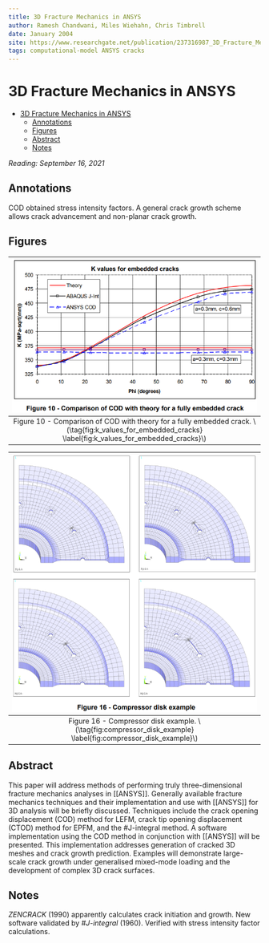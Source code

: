```yaml
---
title: 3D Fracture Mechanics in ANSYS
author: Ramesh Chandwani, Miles Wiehahn, Chris Timbrell
date: January 2004
site: https://www.researchgate.net/publication/237316987_3D_Fracture_Mechanics_In_ANSYS
tags: computational-model ANSYS cracks
---
```

<!-- %%%%%%%% Document Metadata %%%%%%%% -->
# 3D Fracture Mechanics in ANSYS

- [3D Fracture Mechanics in ANSYS](#3d-fracture-mechanics-in-ansys)
  - [Annotations](#annotations)
  - [Figures](#figures)
  - [Abstract](#abstract)
  - [Notes](#notes)
<!-- %%%%%%%%%%%%%%%%%%%%%%%%%%%%%% -->





<!-- START WRITING BELOW -->





<!-- %%%%%%%%%%%%%%%%%%%%%%%%%%%%%% -->
*Reading: September 16, 2021*
## Annotations
COD obtained stress intensity factors. A general crack growth scheme allows crack advancement and non-planar crack growth.

## Figures
| ![](../../../attachments/luse-grad-literature-review/k_values_for_embedded_cracks_210916_184623_EST.png) |
|:--:|
| Figure 10 - Comparison of COD with theory for a fully embedded crack. \\(\tag{fig:k_values_for_embedded_cracks} \label{fig:k_values_for_embedded_cracks}\\) |

| ![](../../../attachments/luse-grad-literature-review/compressor_disk_example_210916_184820_EST.png) |
|:--:|
| Figure 16 - Compressor disk example. \\(\tag{fig:compressor_disk_example} \label{fig:compressor_disk_example}\\) |

## Abstract
This paper will address methods of performing truly three-dimensional fracture mechanics analyses in [[ANSYS]]. Generally available fracture mechanics techniques and their implementation and use with [[ANSYS]] for 3D analysis will be briefly discussed. Techniques include the crack opening displacement (COD) method for LEFM, crack tip opening displacement (CTOD) method for EPFM, and the #J-integral method. A software implementation using the COD method in conjunction with [[ANSYS]] will be presented. This implementation addresses generation of cracked 3D meshes and crack growth prediction. Examples will demonstrate large-scale crack growth under generalised mixed-mode loading and the development of complex 3D crack surfaces.

## Notes
*ZENCRACK* (1990) apparently calculates crack initiation and growth. New software validated by *#J-integral* (1960). Verified with stress intensity factor calculations.
<!-- %%%%%%%%%%%%%%%%%%%%%%%%%%%%%% -->





<!-- %%%%%%%% End Document %%%%%%%% -->